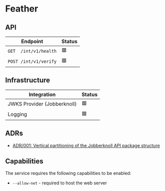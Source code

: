 # Feather

## API

| **Endpoint**          | **Status** |
| --------------------- | ---------- |
| `GET  /int/v1/health` | 🟥         |
| `POST /int/v1/verify` | 🟥         |

## Infrastructure

| **Integration**             | **Status** |
| --------------------------- | ---------- |
| JWKS Provider (Jobberknoll) | 🟥         |
| Logging                     | 🟥         |

## ADRs

- [ADR/001: Vertical partitioning of the Jobberknoll API package structure](../../documentation/adrs/001-jobberknoll-api-structure.md)

## Capabilities

The service requires the following capabilities to be enabled:

- `--allow-net` - required to host the web server
